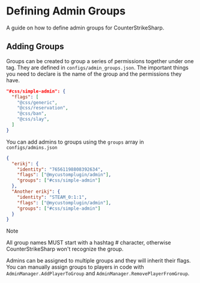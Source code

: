 # Defining Admin Groups

A guide on how to define admin groups for CounterStrikeSharp.

## Adding Groups

Groups can be created to group a series of permissions together under one tag. They are defined in `configs/admin_groups.json`. The important things you need to declare is the name of the group and the permissions they have.

```json
"#css/simple-admin": {
  "flags": [
    "@css/generic",
    "@css/reservation",
    "@css/ban",
    "@css/slay",
  ]
}
```

You can add admins to groups using the `groups` array in `configs/admins.json`
```json
{
  "erikj": {
    "identity": "76561198808392634",
    "flags": ["@mycustomplugin/admin"],
    "groups": ["#css/simple-admin"]
  },
  "Another erikj": {
    "identity": "STEAM_0:1:1",
    "flags": ["@mycustomplugin/admin"],
    "groups": ["#css/simple-admin"]
  }
}
```

> [!NOTE]
> All group names MUST start with a hashtag # character, otherwise CounterStrikeSharp won't recognize the group.


Admins can be assigned to multiple groups and they will inherit their flags. You can manually assign groups to players in code with `AdminManager.AddPlayerToGroup` and `AdminManager.RemovePlayerFromGroup`.

